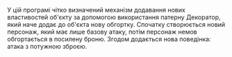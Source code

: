 У цій програмі чітко визначений механізм додавання нових властивостей об'єкту за допомогою використання патерну Декоратор, який наче додає до об'єкта нову обгортку. Спочатку створюється новий персонаж, який має лише базову атаку, потім персонаж немов обгортається в посилену броню. Згодом додається нова поведінка: атака з потужною зброєю. 
